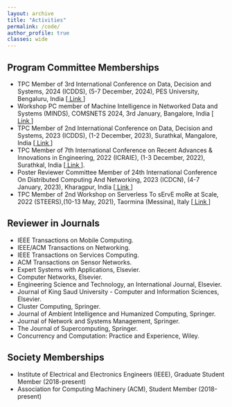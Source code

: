 ```yaml
---
layout: archive
title: "Activities"
permalink: /code/
author_profile: true
classes: wide
---
```

## Program Committee Memberships
<ul>
	<li>
		TPC Member of 3rd International Conference on Data, Decision and Systems, 2024 (ICDDS), (5-7 December, 2024), PES University, Bengaluru, India [<a href="https://icdds.org/"> Link </a>]
	</li>
	<li>
		Workshop PC member of Machine Intelligence in Networked Data and Systems (MINDS), COMSNETS 2024, 3rd January, Bangalore, India [<a href="https://www.comsnets.org/minds_workshop.html"> Link </a>]
	</li>
	<li>
		TPC Member of 2nd International Conference on Data, Decision and Systems, 2023 (ICDDS), (1-2 December, 2023), Surathkal, Mangalore, India [<a href="https://icdds.org"> Link </a>]
	</li>
	<li>
		TPC Member of 7th International Conference on Recent Advances & Innovations in Engineering, 2022 (ICRAIE), (1-3 December, 2022), Surathkal, India [<a href="https://icraie.nitk.ac.in/progTechComm.html"> Link </a>].
	</li> 
	<li>
		Poster Reviewer Committee Member of 24th International Conference On Distributed Computing And Networking, 2023 (ICDCN), (4-7 January, 2023), Kharagpur, India [<a href="https://cse.iitkgp.ac.in/conf/ICDCN23/posters.html"> Link </a>]
	</li>
	<li>
		TPC Member of 2nd Workshop on Serverless To sErvE moRe at Scale, 2022 (STEERS),(10-13 May, 2021), Taormina (Messina), Italy [<a href="http://www.steers.iitkgp.ac.in/committee"> Link </a>]
	</li>
</ul>


## Reviewer in Journals
<ul>
	<li>
		IEEE Transactions on Mobile Computing.
	</li>
	<li>
		IEEE/ACM Transactions on Networking.
	</li>
	<li>
		IEEE Transactions on Services Computing.
	</li>
	<li>
		ACM Transactions on Sensor Networks.
	</li>
	<li>
		Expert Systems with Applications, Elsevier.
	</li> 
	<li>
		Computer Networks, Elsevier.
	</li>
	<li>
		Engineering Science and Technology, an International Journal, Elsevier.
	</li>
	<li>
		Journal of King Saud University - Computer and Information Sciences, Elsevier.
	</li>
	<li>
		Cluster Computing, Springer.
	</li>
	<li>
		Journal of Ambient Intelligence and Humanized Computing, Springer.
	</li>
	<li>
		Journal of Network and Systems Management, Springer.
	</li>
	<li>
		The Journal of Supercomputing, Springer.
	</li>
	<li>
		Concurrency and Computation: Practice and Experience, Wiley.
	</li>
</ul>

## Society Memberships
<ul>
	<li>
		Institute of Electrical and Electronics Engineers (IEEE), Graduate Student Member (2018-present)
	</li> 
	<li>
		Association for Computing Machinery (ACM), Student Member (2018-present)
	</li>
</ul>